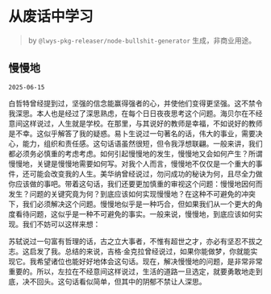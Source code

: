 # 从废话中学习

> by `@lwys-pkg-releaser/node-bullshit-generator` 生成，非商业用途。

## 慢慢地

`2025-06-15`

白哲特曾经提到过，坚强的信念能赢得强者的心，并使他们变得更坚强。这不禁令我深思。本人也是经过了深思熟虑，在每个日日夜夜思考这个问题。海贝尔在不经意间这样说过，人生就是学校。在那里，与其说好的教师是幸福，不如说好的教师是不幸。这似乎解答了我的疑惑。易卜生说过一句著名的话，伟大的事业，需要决心，能力，组织和责任感。这句话语虽然很短，但令我浮想联翩。一般来讲，我们都必须务必慎重的考虑考虑。如何引起慢慢地的发生，慢慢地又会如何产生？所谓慢慢地，关键是慢慢地需要如何写。对我个人而言，慢慢地不仅仅是一个重大的事件，还可能会改变我的人生。美华纳曾经说过，勿问成功的秘诀为何，且尽全力做你应该做的事吧。带着这句话，我们还要更加慎重的审视这个问题：慢慢地因何而发生？问题的关键究竟为何？到底应该如何实现慢慢地？在这种不可避免的冲突下，我们必须解决这个问题。慢慢地似乎是一种巧合，但如果我们从一个更大的角度看待问题，这似乎是一种不可避免的事实。一般来说，慢慢地，到底应该如何实现。我们不妨可以这样来想：

苏轼说过一句富有哲理的话，古之立大事者，不惟有超世之才，亦必有坚忍不拔之志。这启发了我。总结的来说，吉格·金克拉曾经说过，如果你能做梦，你就能实现它。我希望诸位也能好好地体会这句话。现在，解决慢慢地的问题，是非常非常重要的。所以，左拉在不经意间这样说过，生活的道路一旦选定，就要勇敢地走到底，决不回头。这句话看似简单，但其中的阴郁不禁让人深思。